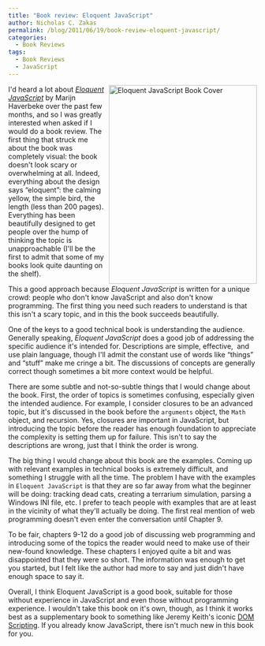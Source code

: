 ```yaml
---
title: "Book review: Eloquent JavaScript"
author: Nicholas C. Zakas
permalink: /blog/2011/06/19/book-review-eloquent-javascript/
categories:
  - Book Reviews
tags:
  - Book Reviews
  - JavaScript
---
```

[<img src="/images/posts/2011/06/eloquentjs.png" alt="Eloquent JavaScript Book Cover" width="300" height="403" align="right" />][1]I'd heard a lot about <cite><a href="http://www.amazon.com/gp/product/1593272820?tag=nczonline-20">Eloquent JavaScript</a></cite> by Marijn Haverbeke over the past few months, and so I was greatly interested when asked if I would do a book review. The first thing that struck me about the book was completely visual: the book doesn't look scary or overwhelming at all. Indeed, everything about the design says &#8220;eloquent&#8221;: the calming yellow, the simple bird, the length (less than 200 pages). Everything has been beautifully designed to get people over the hump of thinking the topic is unapproachable (I'll be the first to admit that some of my books look quite daunting on the shelf).

This a good approach because <cite>Eloquent JavaScript</cite> is written for a unique crowd: people who don't know JavaScript and also don't know programming. The first thing you need such readers to understand is that this isn't a scary topic, and in this the book succeeds beautifully.

One of the keys to a good technical book is understanding the audience. Generally speaking, <cite>Eloquent JavaScript</cite> does a good job of addressing the specific audience it's intended for. Descriptions are simple, effective,  and use plain language, though I'll admit the constant use of words like &#8220;things&#8221; and &#8220;stuff&#8221; make me cringe a bit. The discussions of concepts are generally correct though sometimes a bit more context would be helpful.

There are some subtle and not-so-subtle things that I would change about the book. First, the order of topics is sometimes confusing, especially given the intended audience. For example, I consider closures to be an advanced topic, but it's discussed in the book before the `arguments` object, the `Math` object, and recursion. Yes, closures are important in JavaScript, but introducing the topic before the reader has enough foundation to appreciate the complexity is setting them up for failure. This isn't to say the descriptions are wrong, just that I think the order is wrong.

The big thing I would change about this book are the examples. Coming up with relevant examples in technical books is extremely difficult, and something I struggle with all the time. The problem I have with the examples in `Eloquent JavaScript` is that they are so far away from what the beginner will be doing: tracking dead cats, creating a terrarium simulation, parsing a Windows INI file, etc. I prefer to teach people with examples that are at least in the vicinity of what they'll actually be doing. The first real mention of web programming doesn't even enter the conversation until Chapter 9.

To be fair, chapters 9-12 do a good job of discussing web programming and introducing some of the topics the reader would need to make use of their new-found knowledge. These chapters I enjoyed quite a bit and was disappointed that they were so short. The information was enough to get you started, but I felt like the author had more to say and just didn't have enough space to say it.

Overall, I think Eloquent JavaScript is a good book, suitable for those without experience in JavaScript and even those without programming experience. I wouldn't take this book on it's own, though, as I think it works best as a supplementary book to something like Jeremy Keith's iconic [DOM Scripting][2]. If you already know JavaScript, there isn't much new in this book for you.

&nbsp;

 [1]: http://www.amazon.com/gp/product/1593272820?tag=nczonline-20
 [2]: http://www.amazon.com/DOM-Scripting-Design-JavaScript-Document/dp/1430233893/?tag=nczonline-20
